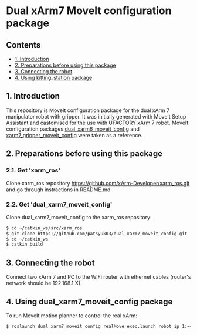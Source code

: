 # Dual xArm7 MoveIt configuration package
## Contents
* [1. Introduction](#1-introduction)
* [2. Preparations before using this package](#2-preparations-before-using-this-package)
* [3. Connecting the robot](#3-connecting-the-robot)
* [4. Using kitting_station package](#4-using-dual_xarm7_moveit_config-package)
## 1. Introduction
This repository is MoveIt configuration package for the dual xArm 7 manipulator robot with gripper. It was initially generated with MoveIt Setup Assistant and castomised for the use with UFACTORY xArm 7 robot. MoveIt configuration packages [dual_xarm6_moveit_config](https://github.com/xArm-Developer/xarm_ros/tree/master/dual_xarm6_moveit_config) and [xarm7_gripper_moveit_config](https://github.com/xArm-Developer/xarm_ros/tree/master/xarm7_gripper_moveit_config) were taken as a reference.
## 2. Preparations before using this package
### 2.1. Get 'xarm_ros'
Clone xarm_ros repository <https://github.com/xArm-Developer/xarm_ros.git> and go through instractions in README.md
### 2.2. Get 'dual_xarm7_moveit_config'
Clone dual_xarm7_moveit_config to the xarm_ros repository:
```bash
$ cd ~/catkin_ws/src/xarm_ros
$ git clone https://github.com/patsyuk03/dual_xarm7_moveit_config.git
$ cd ~/catkin_ws
$ catkin build
```
## 3. Connecting the robot
Connect two xArm 7 and PC to the WiFi router with ethernet cables (router's network should be 192.168.1.X).
## 4. Using dual_xarm7_moveit_config package
To run MoveIt motion planner to control the real xArm:
```bash
$ roslaunch dual_xarm7_moveit_config realMove_exec.launch robot_ip_1:=<controller box LAN IP address 1> robot_ip_2:=<controller box LAN IP address 2>
```
